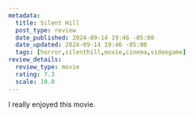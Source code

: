 ```yaml
---
metadata:
  title: Silent Hill
  post_type: review 
  date_published: 2024-09-14 19:46 -05:00
  date_updated: 2024-09-14 19:46 -05:00
  tags: [horror,silenthill,movie,cinema,videogame]
review_details:
  review_type: movie
  rating: 7.3
  scale: 10.0
---
```


I really enjoyed this movie.